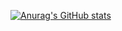 [![Anurag's GitHub stats](https://github-readme-stats.vercel.app/api?username=Gh-Shinku&show_icons=true)](https://github.com/anuraghazra/github-readme-stats)
